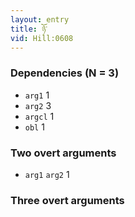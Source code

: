 ```yaml
---
layout: entry
title: ཉོ་
vid: Hill:0608
---
```

### Dependencies (N = 3)
* `arg1` 1
* `arg2` 3
* `argcl` 1
* `obl` 1


### Two overt arguments
* `arg1` `arg2` 1


### Three overt arguments
